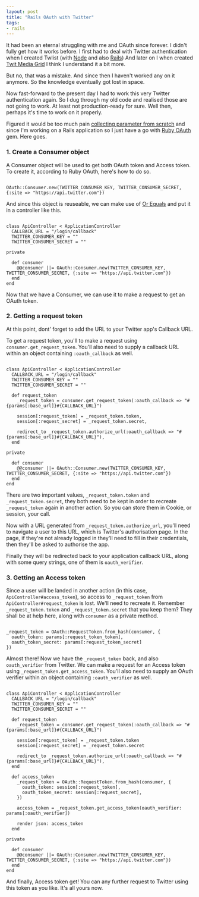 ```yaml
---
layout: post
title: "Rails OAuth with Twitter"
tags:
- rails
---
```


It had been an eternal struggling with me and OAuth since forever.
I didn't fully get how it works before. I first had to deal with Twitter authentication when I created
Twlist (with [Node](https://github.com/phatograph/twlist) and also [Rails](https://github.com/phatograph/twlist-rails))
And later on I when created [Twit Media Grid](https://github.com/phatograph/mediagrid) I think I understand it a bit more.

But no, that was a mistake. And since then I haven't worked any on it anymore. So the knowledge eventually got lost in space.

Now fast-forward to the present day I had to work this very Twitter authentication again.
So I dug through my old code and realised those are not going to work. At least not production-ready for sure.
Well then, perhaps it's time to work on it properly.

Figured it would be too much pain [collecting parameter from scratch](https://developer.twitter.com/en/docs/basics/authentication/guides/authorizing-a-request)
and since I'm working on a Rails application so I just have a go with [Ruby OAuth](https://github.com/oauth-xx/oauth-ruby) gem. Here goes.

### 1. Create a Consumer object

A Consumer object will be used to get both OAuth token and Access token. To create it, according to Ruby OAuth, here's how to do so.

<pre><code class="language-ruby">
OAuth::Consumer.new(TWITTER_CONSUMER_KEY, TWITTER_CONSUMER_SECRET, {:site => "https://api.twitter.com"})
</code></pre>

And since this object is reuseable, we can make use of [Or Equals](http://www.rubyinside.com/what-rubys-double-pipe-or-equals-really-does-5488.html)
and put it in a controller like this.

<pre data-line="8-10"><code class="language-ruby">
class ApiController < ApplicationController
  CALLBACK_URL = "/login/callback"
  TWITTER_CONSUMER_KEY = ""
  TWITTER_CONSUMER_SECRET = ""

private

  def consumer
    @@consumer ||= OAuth::Consumer.new(TWITTER_CONSUMER_KEY, TWITTER_CONSUMER_SECRET, {:site => "https://api.twitter.com"})
  end
end
</code></pre>

Now that we have a Consumer, we can use it to make a request to get an OAuth token.

### 2. Getting a request token

At this point, dont' forget to add the URL to your Twitter app's Callback URL.

To get a request token, you'll to make a request using `consumer.get_request_token`.
You'll also need to supply a callback URL within an object containing `:oauth_callback` as well.

<pre data-line="7"><code class="language-ruby">
class ApiController < ApplicationController
  CALLBACK_URL = "/login/callback"
  TWITTER_CONSUMER_KEY = ""
  TWITTER_CONSUMER_SECRET = ""

  def request_token
    _request_token = consumer.get_request_token(:oauth_callback => "#{params[:base_url]}#{CALLBACK_URL}")

    session[:request_token] = _request_token.token,
    session[:request_secret] = _request_token.secret,

    redirect_to _request_token.authorize_url(:oauth_callback => "#{params[:base_url]}#{CALLBACK_URL}"),
  end

private

  def consumer
    @@consumer ||= OAuth::Consumer.new(TWITTER_CONSUMER_KEY, TWITTER_CONSUMER_SECRET, {:site => "https://api.twitter.com"})
  end
end
</code></pre>

There are two important values, `_request_token.token` and `_request_token.secret`, they both need to be kept
in order to recreate `_request_token` again in another action. So you can store them in Cookie, or session, your call.

Now with a URL generated from `_request_token.authorize_url`, you'll need to navigate a user to this URL, which is Twitter's authorisation page.
In the page, if they're not already logged in they'll need to fill in their credentials, then they'll be asked to authorise the app.

Finally they will be redirected back to your application callback URL, along with some query strings, one of them is `oauth_verifier`.

### 3. Getting an Access token

Since a user will be landed in another action (in this case, `ApiController#access_token`),
so access to `_request_token` from `ApiController#request_token` is lost.
We'll need to recreate it. Remember `_request_token.token` and `_request_token.secret` that you keep them?
They shall be at help here, along with `consumer` as a private method.

<pre><code class="language-ruby">
_request_token = OAuth::RequestToken.from_hash(consumer, {
  oauth_token: params[:request_token_token],
  oauth_token_secret: params[:request_token_secret]
})
</code></pre>

Almost there! Now we have the `_request_token` back, and also `oauth_verifier` from Twitter. We can make a request for an Access token
using `_request_token.get_access_token`.
You'll also need to supply an OAuth verifier within an object containing `:oauth_verifier` as well.

<pre data-line="16-19,21"><code class="language-ruby">
class ApiController < ApplicationController
  CALLBACK_URL = "/login/callback"
  TWITTER_CONSUMER_KEY = ""
  TWITTER_CONSUMER_SECRET = ""

  def request_token
    _request_token = consumer.get_request_token(:oauth_callback => "#{params[:base_url]}#{CALLBACK_URL}")

    session[:request_token] = _request_token.token
    session[:request_secret] = _request_token.secret

    redirect_to _request_token.authorize_url(:oauth_callback => "#{params[:base_url]}#{CALLBACK_URL}"),
  end

  def access_token
    _request_token = OAuth::RequestToken.from_hash(consumer, {
      oauth_token: session[:request_token],
      oauth_token_secret: session[:request_secret],
    })

    access_token = _request_token.get_access_token(oauth_verifier: params[:oauth_verifier])

    render json: access_token
  end

private

  def consumer
    @@consumer ||= OAuth::Consumer.new(TWITTER_CONSUMER_KEY, TWITTER_CONSUMER_SECRET, {:site => "https://api.twitter.com"})
  end
end
</code></pre>

And finally, Access token get! You can any further request to Twitter using this token as you like. It's all yours now.
